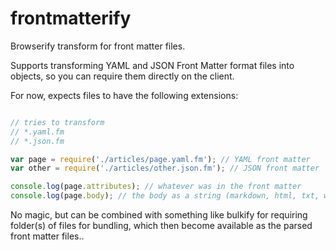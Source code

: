 # frontmatterify

Browserify transform for front matter files.

Supports transforming YAML and JSON Front Matter format files into objects, so you can require them directly on the client. 

For now, expects files to have the following extensions:

```js

// tries to transform 
// *.yaml.fm
// *.json.fm

var page = require('./articles/page.yaml.fm'); // YAML front matter
var other = require('./articles/other.json.fm'); // JSON front matter

console.log(page.attributes); // whatever was in the front matter
console.log(page.body); // the body as a string (markdown, html, txt, whatever)

```

No magic, but can be combined with something like bulkify for requiring folder(s) of files for bundling, which then become available as the parsed front matter files..
